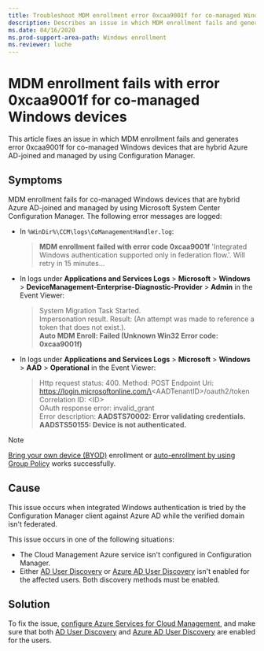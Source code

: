 ```yaml
---
title: Troubleshoot MDM enrollment error 0xcaa9001f for co-managed Windows devices
description: Describes an issue in which MDM enrollment fails and generates error 0xcaa9001f for co-managed Windows devices that are hybrid Azure AD-joined and managed by using Configuration Manager.
ms.date: 04/16/2020
ms.prod-support-area-path: Windows enrollment
ms.reviewer: luche
---
```

# MDM enrollment fails with error 0xcaa9001f for co-managed Windows devices

This article fixes an issue in which MDM enrollment fails and generates error 0xcaa9001f for co-managed Windows devices that are hybrid Azure AD-joined and managed by using Configuration Manager.

## Symptoms

MDM enrollment fails for co-managed Windows devices that are hybrid Azure AD-joined and managed by using Microsoft System Center Configuration Manager. The following error messages are logged:

- In `%WinDir%\CCM\logs\CoManagementHandler.log`:

  > **MDM enrollment failed with error code 0xcaa9001f** 'Integrated Windows authentication supported only in federation flow.'. Will retry in 15 minutes...

- In logs under **Applications and Services Logs** > **Microsoft** > **Windows** > **DeviceManagement-Enterprise-Diagnostic-Provider** > **Admin** in the Event Viewer:

  > System Migration Task Started.  
  > Impersonation result. Result: (An attempt was made to reference a token that does not exist.).  
  > **Auto MDM Enroll: Failed (Unknown Win32 Error code: 0xcaa9001f)**

- In logs under **Applications and Services Logs** > **Microsoft** > **Windows** > **AAD** > **Operational** in the Event Viewer:

  > Http request status: 400. Method: POST Endpoint Uri: https://login.microsoftonline.com/\<AADTenantID\>/oauth2/token Correlation ID: \<ID\>  
  > OAuth response error: invalid_grant  
  > Error description: **AADSTS70002: Error validating credentials. AADSTS50155: Device is not authenticated.**

> [!NOTE]
> [Bring your own device (BYOD)](/mem/intune/user-help/enroll-windows-10-device) enrollment or [auto-enrollment by using Group Policy](/windows/client-management/mdm/enroll-a-windows-10-device-automatically-using-group-policy) works successfully.

## Cause

This issue occurs when integrated Windows authentication is tried by the Configuration Manager client against Azure AD while the verified domain isn't federated.

This issue occurs in one of the following situations:

- The Cloud Management Azure service isn't configured in Configuration Manager.
- Either [AD User Discovery](/mem/configmgr/core/servers/deploy/configure/configure-discovery-methods#BKMK_ConfigADDiscGeneral) or [Azure AD User Discovery](/mem/configmgr/core/servers/deploy/configure/configure-discovery-methods#azureaadisc) isn't enabled for the affected users. Both discovery methods must be enabled.

## Solution

To fix the issue, [configure Azure Services for Cloud Management](/mem/configmgr/core/servers/deploy/configure/azure-services-wizard), and make sure that both [AD User Discovery](/mem/configmgr/core/servers/deploy/configure/configure-discovery-methods#BKMK_ConfigADDiscGeneral) and [Azure AD User Discovery](/mem/configmgr/core/servers/deploy/configure/configure-discovery-methods#azureaadisc) are enabled for the users.

